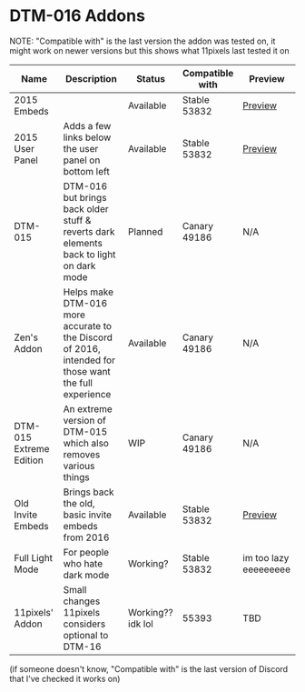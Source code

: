 
# DTM-016 Addons
NOTE: "Compatible with" is the last version the addon was tested on, it might work on newer versions but this shows what 11pixels last tested it on

Name | Description | Status | Compatible with | Preview
---- | ----------- | ------ | --------------- | -------
2015 Embeds | | Available | Stable 53832 | [Preview](https://cdn.discordapp.com/attachments/642779987044204544/643085638140166174/unknown.png)
2015 User Panel | Adds a few links below the user panel on bottom left | Available | Stable 53832 |[Preview](https://cdn.discordapp.com/attachments/642779987044204544/643083001206407189/unknown.png)
DTM-015 | DTM-016 but brings back older stuff & reverts dark elements back to light on dark mode | Planned | Canary 49186 | N/A
Zen's Addon | Helps make DTM-016 more accurate to the Discord of 2016, intended for those want the full experience | Available | Canary 49186 | N/A
DTM-015 Extreme Edition | An extreme version of DTM-015 which also removes various things | WIP | Canary 49186 | N/A
Old Invite Embeds | Brings back the old, basic invite embeds from 2016 | Available | Stable 53832 | [Preview](https://user-images.githubusercontent.com/51988432/68716346-ab9e1800-05ac-11ea-8da5-dea4ccea428b.png)
Full Light Mode | For people who hate dark mode | Working? | Stable 53832 | im too lazy eeeeeeeee
11pixels' Addon | Small changes 11pixels considers optional to DTM-16 | Working?? idk lol | 55393 | TBD

(if someone doesn't know, "Compatible with" is the last version of Discord that I've checked it works on)
